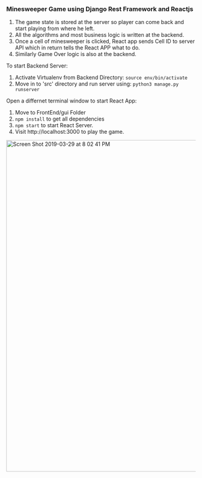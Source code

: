 ### Minesweeper Game using Django Rest Framework and Reactjs

1. The game state is stored at the server so player can come back and start playing from where he left.
2. All the algorithms and most business logic is written at the backend.
3. Once a cell of minesweeper is clicked, React app sends Cell ID to server API which in return tells the React APP what to do.
4. Similarly Game Over logic is also at the backend.

To start Backend Server: 
1. Activate Virtualenv from Backend Directory: `source env/bin/activate`
2. Move in to 'src' directory and run server using: `python3 manage.py runserver`

Open a differnet terminal window to start React App:
1. Move to FrontEnd/gui Folder
2. `npm install` to get all dependencies
3. `npm start` to start React Server.
4. Visit http://localhost:3000 to play the game.

<img width="880" alt="Screen Shot 2019-03-29 at 8 02 41 PM" src="https://user-images.githubusercontent.com/48612551/55268218-112bd700-525e-11e9-9401-315b39ae7cc8.png">
